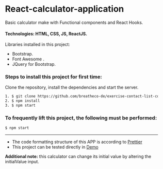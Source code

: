 # React-calculator-application

Basic calculator make with Functional components and React Hooks.

#### Technologies: HTML, CSS, JS, ReactJS.

Libraries installed in this project:
   - Bootstrap.
   - Font Awesome .
   - JQuery for Bootstrap.
 
### Steps to install this project for first time: 

Clone the repository, install the dependencies and start the server.

```sh
1. $ git clone https://github.com/breatheco-de/exercise-contact-list-context.git
2. $ npm install
3. $ npm start
```

### To frequently lift this project, the following must be performed: 
```sh
$ npm start
```
---
- The code formatting structure of this APP is according to [Prettier](https://prettier.io/)
- This project can be tested directly in [Demo](https://react-calculator-application.vercel.app/)

**Additional note:** this calculator can change its initial value by altering the initialValue input.